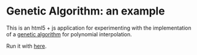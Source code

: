 # Genetic Algorithm: an example
This is an html5 + js application for experimenting with the implementation of a <a href="https://en.wikipedia.org/wiki/Genetic_algorithm" target="_blank">genetic algorithm</a> for polynomial interpolation.

Run it with <a href="http://htmlpreview.github.io/?https://github.com/lmari/GA/blob/master/GA.html" target="_blank">here</a>.
